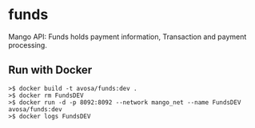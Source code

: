 # funds
Mango API: Funds holds payment information, Transaction and payment processing.

## Run with Docker
```
>$ docker build -t avosa/funds:dev .
>$ docker rm FundsDEV
>$ docker run -d -p 8092:8092 --network mango_net --name FundsDEV avosa/funds:dev
>$ docker logs FundsDEV
```